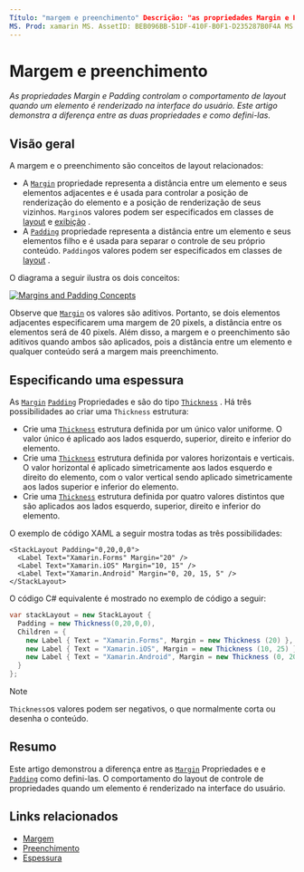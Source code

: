 ```yaml
---
Título: "margem e preenchimento" Descrição: "as propriedades Margin e Padding controlam o comportamento de layout quando um elemento é renderizado na interface do usuário. Este artigo demonstra a diferença entre as duas propriedades e como defini-las. "
MS. Prod: xamarin MS. AssetID: BEB096BB-51DF-410F-B0F1-D235287B0F4A MS. Technology: xamarin-Forms autor: davidbritch MS. Author: dabritch MS. Date: 04/27/2016 no-loc: [ Xamarin.Forms , Xamarin.Essentials ]
---
```


# <a name="margin-and-padding"></a>Margem e preenchimento

_As propriedades Margin e Padding controlam o comportamento de layout quando um elemento é renderizado na interface do usuário. Este artigo demonstra a diferença entre as duas propriedades e como defini-las._

## <a name="overview"></a>Visão geral

A margem e o preenchimento são conceitos de layout relacionados:

- A [`Margin`](xref:Xamarin.Forms.View.Margin) propriedade representa a distância entre um elemento e seus elementos adjacentes e é usada para controlar a posição de renderização do elemento e a posição de renderização de seus vizinhos. `Margin`os valores podem ser especificados em classes de [layout](~/xamarin-forms/user-interface/controls/layouts.md) e [exibição](~/xamarin-forms/user-interface/controls/views.md) .
- A [`Padding`](xref:Xamarin.Forms.Layout.Padding) propriedade representa a distância entre um elemento e seus elementos filho e é usada para separar o controle de seu próprio conteúdo. `Padding`os valores podem ser especificados em classes de [layout](~/xamarin-forms/user-interface/controls/layouts.md) .

O diagrama a seguir ilustra os dois conceitos:

[![](margin-and-padding-images/margins-and-padding-sml.png "Margins and Padding Concepts")](margin-and-padding-images/margins-and-padding.png#lightbox "Margins and Padding Concepts")

Observe que [`Margin`](xref:Xamarin.Forms.View.Margin) os valores são aditivos. Portanto, se dois elementos adjacentes especificarem uma margem de 20 pixels, a distância entre os elementos será de 40 pixels. Além disso, a margem e o preenchimento são aditivos quando ambos são aplicados, pois a distância entre um elemento e qualquer conteúdo será a margem mais preenchimento.

## <a name="specifying-a-thickness"></a>Especificando uma espessura

As [`Margin`](xref:Xamarin.Forms.View.Margin) [`Padding`](xref:Xamarin.Forms.Layout.Padding) Propriedades e são do tipo [`Thickness`](xref:Xamarin.Forms.Thickness) . Há três possibilidades ao criar uma `Thickness` estrutura:

- Crie uma [`Thickness`](xref:Xamarin.Forms.Thickness) estrutura definida por um único valor uniforme. O valor único é aplicado aos lados esquerdo, superior, direito e inferior do elemento.
- Crie uma [`Thickness`](xref:Xamarin.Forms.Thickness) estrutura definida por valores horizontais e verticais. O valor horizontal é aplicado simetricamente aos lados esquerdo e direito do elemento, com o valor vertical sendo aplicado simetricamente aos lados superior e inferior do elemento.
- Crie uma [`Thickness`](xref:Xamarin.Forms.Thickness) estrutura definida por quatro valores distintos que são aplicados aos lados esquerdo, superior, direito e inferior do elemento.

O exemplo de código XAML a seguir mostra todas as três possibilidades:

```xaml
<StackLayout Padding="0,20,0,0">
  <Label Text="Xamarin.Forms" Margin="20" />
  <Label Text="Xamarin.iOS" Margin="10, 15" />
  <Label Text="Xamarin.Android" Margin="0, 20, 15, 5" />
</StackLayout>
```

O código C# equivalente é mostrado no exemplo de código a seguir:

```csharp
var stackLayout = new StackLayout {
  Padding = new Thickness(0,20,0,0),
  Children = {
    new Label { Text = "Xamarin.Forms", Margin = new Thickness (20) },
    new Label { Text = "Xamarin.iOS", Margin = new Thickness (10, 25) },
    new Label { Text = "Xamarin.Android", Margin = new Thickness (0, 20, 15, 5) }
  }
};
```

> [!NOTE]
> `Thickness`os valores podem ser negativos, o que normalmente corta ou desenha o conteúdo.

## <a name="summary"></a>Resumo

Este artigo demonstrou a diferença entre as [`Margin`](xref:Xamarin.Forms.View.Margin) Propriedades e e [`Padding`](xref:Xamarin.Forms.Layout.Padding) como defini-las. O comportamento do layout de controle de propriedades quando um elemento é renderizado na interface do usuário.

## <a name="related-links"></a>Links relacionados

- [Margem](xref:Xamarin.Forms.View.Margin)
- [Preenchimento](xref:Xamarin.Forms.Layout.Padding)
- [Espessura](xref:Xamarin.Forms.Thickness)
